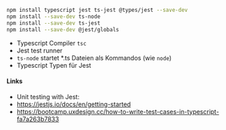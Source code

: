 

```bash
npm install typescript jest ts-jest @types/jest --save-dev
npm install --save-dev ts-node
npm install --save-dev ts-jest
npm install --save-dev @jest/globals
```
- Typescript Compiler `tsc`
- Jest test runner
- `ts-node` startet *.ts Dateien als Kommandos (wie `node`)
- Typescript Typen für Jest

#### Links

- Unit testing with Jest:
 - https://jestjs.io/docs/en/getting-started
 - https://bootcamp.uxdesign.cc/how-to-write-test-cases-in-typescript-fa7a263b7833
